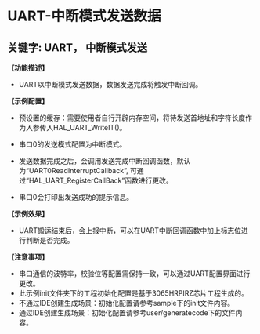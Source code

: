 # UART-中断模式发送数据
## 关键字: UART， 中断模式发送

**【功能描述】**
+ UART以中断模式发送数据，数据发送完成将触发中断回调。

**【示例配置】**
+ 预设置的缓存：需要使用者自行开辟内存空间，将待发送首地址和字符长度作为入参传入HAL_UART_WriteIT()。

+ 串口0的发送模式配置为中断模式。

+ 发送数据完成之后，会调用发送完成中断回调函数，默认为“UART0ReadInterruptCallback”, 可通过“HAL_UART_RegisterCallBack”函数进行更改。

+ 串口0会打印出发送成功的提示信息。

**【示例效果】**
+ UART搬运结束后，会上报中断，可以在UART中断回调函数中加上标志位进行判断是否完成。

**【注意事项】**
+ 串口通信的波特率，校验位等配置需保持一致，可以通过UART配置界面进行更改。
+ 此示例init文件夹下的工程初始化配置是基于3065HRPIRZ芯片工程生成的。
+ 不通过IDE创建生成场景：初始化配置请参考sample下的init文件内容。
+ 通过IDE创建生成场景：初始化配置请参考user/generatecode下的文件内容。